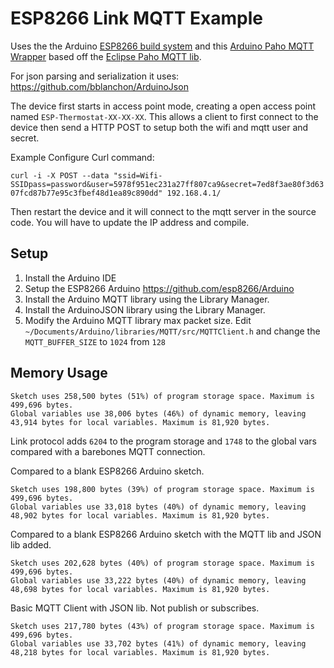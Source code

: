 # ESP8266 Link MQTT Example

Uses the the Arduino [ESP8266 build system](https://github.com/esp8266/Arduino) and this [Arduino Paho MQTT Wrapper](https://github.com/256dpi/arduino-mqtt) based off the [Eclipse Paho MQTT lib](https://eclipse.org/paho/clients/c/embedded/).

For json parsing and serialization it uses: https://github.com/bblanchon/ArduinoJson

The device first starts in access point mode, creating a open access point named `ESP-Thermostat-XX-XX-XX`. This allows a client to first connect to the device then send a HTTP POST to setup both the wifi and mqtt user and secret.

Example Configure Curl command:

`curl -i -X POST --data "ssid=Wifi-SSIDpass=password&user=5978f951ec231a27ff807ca9&secret=7ed8f3ae80f3d6307fcd87b77e95c3fbef48d1ea89c890dd" 192.168.4.1/`


Then restart the device and it will connect to the mqtt server in the source code. You will have to update the IP address and compile.

## Setup

1. Install the Arduino IDE
1. Setup the ESP8266 Arduino https://github.com/esp8266/Arduino
1. Install the Arduino MQTT library using the Library Manager.
1. Install the ArduinoJSON library using the Library Manager.
1. Modify the Arduino MQTT library max packet size. Edit `~/Documents/Arduino/libraries/MQTT/src/MQTTClient.h` and change the `MQTT_BUFFER_SIZE` to `1024` from `128`

## Memory Usage

```
Sketch uses 258,500 bytes (51%) of program storage space. Maximum is 499,696 bytes.
Global variables use 38,006 bytes (46%) of dynamic memory, leaving 43,914 bytes for local variables. Maximum is 81,920 bytes.
```

Link protocol adds `6204` to the program storage and `1748` to the global vars compared with a barebones MQTT connection.


Compared to a blank ESP8266 Arduino sketch.
```
Sketch uses 198,800 bytes (39%) of program storage space. Maximum is 499,696 bytes.
Global variables use 33,018 bytes (40%) of dynamic memory, leaving 48,902 bytes for local variables. Maximum is 81,920 bytes.
```

Compared to a blank ESP8266 Arduino sketch with the MQTT lib and JSON lib added.
```
Sketch uses 202,628 bytes (40%) of program storage space. Maximum is 499,696 bytes.
Global variables use 33,222 bytes (40%) of dynamic memory, leaving 48,698 bytes for local variables. Maximum is 81,920 bytes.
```

Basic MQTT Client with JSON lib. Not publish or subscribes.
```
Sketch uses 217,780 bytes (43%) of program storage space. Maximum is 499,696 bytes.
Global variables use 33,702 bytes (41%) of dynamic memory, leaving 48,218 bytes for local variables. Maximum is 81,920 bytes.
```
